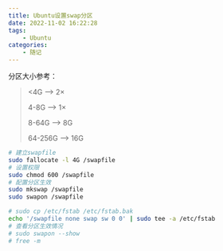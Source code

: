 ```yaml
---
title: Ubuntu设置swap分区
date: 2022-11-02 16:22:28
tags: 
    - Ubuntu
categories: 
    - 随记
---
```


分区大小参考：

> <4G --> 2×
>
> 4-8G --> 1×
>
> 8-64G --> 8G
>
> 64-256G --> 16G

```bash
# 建立swapfile
sudo fallocate -l 4G /swapfile
# 设置权限
sudo chmod 600 /swapfile
# 配置分区生效
sudo mkswap /swapfile
sudo swapon /swapfile

# sudo cp /etc/fstab /etc/fstab.bak
echo '/swapfile none swap sw 0 0' | sudo tee -a /etc/fstab
# 查看分区生效情况
# sudo swapon --show
# free -m
```